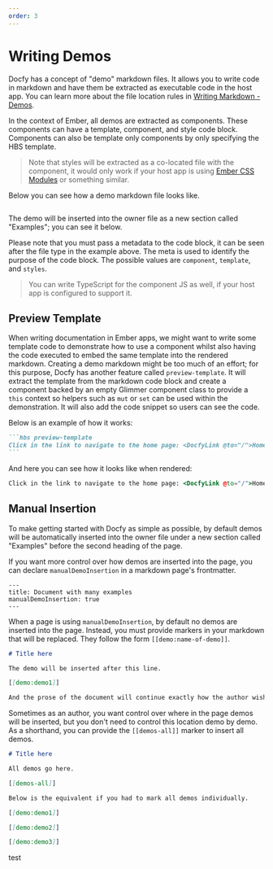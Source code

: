 ```yaml
---
order: 3
---
```


# Writing Demos

Docfy has a concept of "demo" markdown files. It allows you to write code in
markdown and have them be extracted as executable code in the host app. You can
learn more about the file location rules in [Writing Markdown - Demos](../../../docs/writing-markdown.md#demos).

In the context of Ember, all demos are extracted as components. These components
can have a template, component, and style code block. Components can also be
template only components by only specifying the HBS template.

> Note that styles will be extracted as a co-located file with the component,
> it would only work if your host app is using [Ember CSS Modules](https://github.com/salsify/ember-css-modules)
> or something similar.

Below you can see how a demo markdown file looks like.

```md file=writing-demos-demo/demo1.md

```

The demo will be inserted into the owner file as a new section called "Examples";
you can see it below.

Please note that you must pass a metadata to the code block, it can be seen
after the file type in the example above. The meta is used to identify the purpose
of the code block. The possible values are `component`, `template`, and `styles`.

> You can write TypeScript for the component JS as well, if your host app is
> configured to support it.

## Preview Template

When writing documentation in Ember apps, we might want to write some template
code to demonstrate how to use a component whilst also having the code
executed to embed the same template into the rendered markdown. Creating a
demo markdown might be too much of an effort; for this purpose, Docfy has
another feature called `preview-template`. It will extract the template from
the markdown code block and create a component backed by an empty Glimmer
component class to provide a `this` context so helpers such as `mut` or `set`
can be used within the demonstration. It will also add the code snippet so
users can see the code.

Below is an example of how it works:

````md
```hbs preview-template
Click in the link to navigate to the home page: <DocfyLink @to="/">Home</DocfyLink>
```
````

And here you can see how it looks like when rendered:

```hbs preview-template
Click in the link to navigate to the home page: <DocfyLink @to="/">Home</DocfyLink>
```

## Manual Insertion

To make getting started with Docfy as simple as possible, by default demos will
be automatically inserted into the owner file under a new section called
"Examples" before the second heading of the page.

If you want more control over how demos are inserted into the page, you can
declare `manualDemoInsertion` in a markdown page's frontmatter.

```
---
title: Document with many examples
manualDemoInsertion: true
---
```

When a page is using `manualDemoInsertion`, by default no demos are inserted
into the page. Instead, you must provide markers in your markdown that will be
replaced. They follow the form `[[demo:name-of-demo]]`.

```md
# Title here

The demo will be inserted after this line.

[[demo:demo1]]

And the prose of the document will continue exactly how the author wishes.
```

Sometimes as an author, you want control over where in the page demos will be
inserted, but you don't need to control this location demo by demo. As a
shorthand, you can provide the `[[demos-all]]` marker to insert all demos.

```md
# Title here

All demos go here.

[[demos-all]]

Below is the equivalent if you had to mark all demos individually.

[[demo:demo1]]

[[demo:demo2]]

[[demo:demo3]]
```
test
